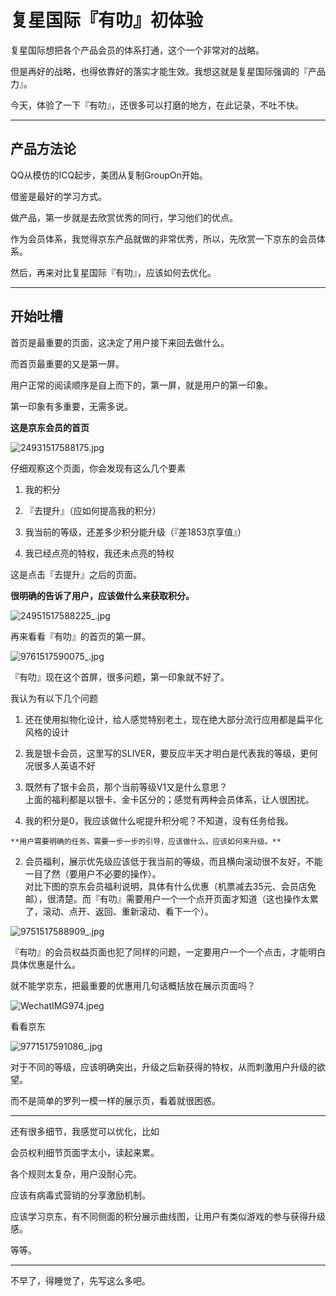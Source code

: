 # 复星国际『有叻』初体验
复星国际想把各个产品会员的体系打通，这个一个非常对的战略。

但是再好的战略，也得依靠好的落实才能生效。我想这就是复星国际强调的『产品力』。

今天，体验了一下『有叻』，还很多可以打磨的地方，在此记录，不吐不快。

---

## 产品方法论

QQ从模仿的ICQ起步，美团从复制GroupOn开始。

借鉴是最好的学习方式。

做产品，第一步就是去欣赏优秀的同行，学习他们的优点。

作为会员体系，我觉得京东产品就做的非常优秀，所以，先欣赏一下京东的会员体系。

然后，再来对比复星国际『有叻』，应该如何去优化。

---

## 开始吐槽

首页是最重要的页面，这决定了用户接下来回去做什么。

而首页最重要的又是第一屏。

用户正常的阅读顺序是自上而下的，第一屏，就是用户的第一印象。

第一印象有多重要，无需多说。

**这是京东会员的首页**

![24931517588175.jpg](/-/S/jpg/0T78eEwIjLK4No8W_3CxLyDkDpdbIZoa0qkeNA.jpg)

仔细观察这个页面，你会发现有这么几个要素

1.  我的积分
    
2.  『去提升』（应如何提高我的积分）
    
3.  我当前的等级，还差多少积分能升级（『差1853京享值』）
    
4.  我已经点亮的特权，我还未点亮的特权
    

这是点击『去提升』之后的页面。

**很明确的告诉了用户，应该做什么来获取积分。**

![24951517588225_.jpg](/-/S/jpg/HDi7kntjYYWaswOl_F5QwShkAs-q8TioNHKUqQ.jpg)

再来看看『有叻』的首页的第一屏。

![9761517590075_.jpg](/-/S/jpg/KevYLm2otfiizmt6OxAZ5C-jQ6UB_rUSOMTo0g.jpg)

『有叻』现在这个首屏，很多问题，第一印象就不好了。

我认为有以下几个问题

1.  还在使用拟物化设计，给人感觉特别老土，现在绝大部分流行应用都是扁平化风格的设计
    
2.  我是银卡会员，这里写的SLIVER，要反应半天才明白是代表我的等级，更何况很多人英语不好
    
3.  既然有了银卡会员，那个当前等级V1又是什么意思？  
    上面的福利都是以银卡、金卡区分的；感觉有两种会员体系，让人很困扰。
    
4.  我的积分是0，我应该做什么呢提升积分呢？不知道，没有任务给我。
    

```
**用户需要明确的任务，需要一步一步的引导，应该做什么，应该如何来升级。**
```

2.  会员福利，展示优先级应该低于我当前的等级，而且横向滚动很不友好，不能一目了然（要用户不必要的操作）。  
    对比下图的京东会员福利说明，具体有什么优惠（机票减去35元、会员店免邮），很清楚。而『有叻』需要用户一个一个点开页面才知道（这也操作太累了，滚动、点开、返回、重新滚动、看下一个）。
    

![9751517588909_.jpg](/-/S/jpg/lL6oHYIWJfZhspESgf1L7m-dcEPcc91DdaUahA.jpg)

『有叻』的会员权益页面也犯了同样的问题，一定要用户一个一个点击，才能明白具体优惠是什么。

就不能学京东，把最重要的优惠用几句话概括放在展示页面吗？

![WechatIMG974.jpeg](/-/S/jpeg/Kry6R0SviibTVhy8-G5Nqc2z8u7bVgRur_BSxA.jpeg)

看看京东

![9771517591086_.jpg](/-/S/jpg/kA3qcu9TqFc9Gc9JuuYn1nBI9495hzoSzRu8Xw.jpg)

对于不同的等级，应该明确突出，升级之后新获得的特权，从而刺激用户升级的欲望。

而不是简单的罗列一模一样的展示页，看着就很困惑。

---

还有很多细节，我感觉可以优化，比如

会员权利细节页面字太小，读起来累。

各个规则太复杂，用户没耐心完。

应该有病毒式营销的分享激励机制。

应该学习京东，有不同侧面的积分展示曲线图，让用户有类似游戏的参与获得升级感。

等等。

---

不早了，得睡觉了，先写这么多吧。